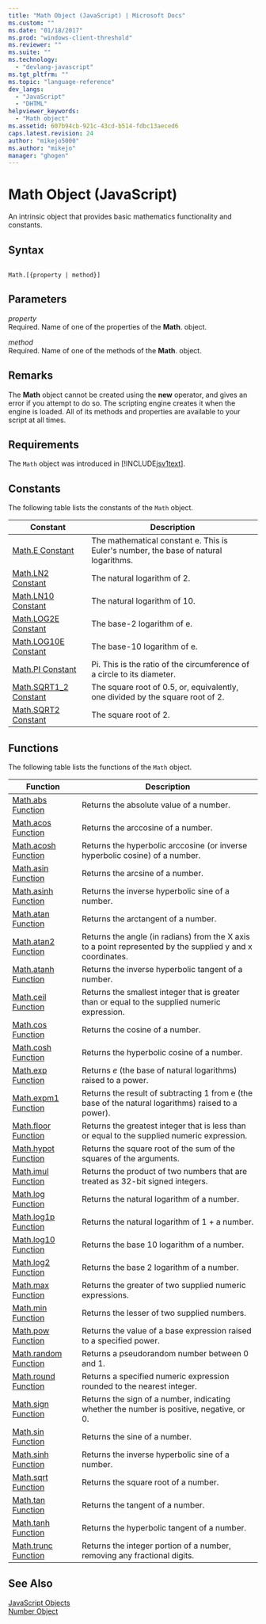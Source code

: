 ```yaml
---
title: "Math Object (JavaScript) | Microsoft Docs"
ms.custom: ""
ms.date: "01/18/2017"
ms.prod: "windows-client-threshold"
ms.reviewer: ""
ms.suite: ""
ms.technology: 
  - "devlang-javascript"
ms.tgt_pltfrm: ""
ms.topic: "language-reference"
dev_langs: 
  - "JavaScript"
  - "DHTML"
helpviewer_keywords: 
  - "Math object"
ms.assetid: 607b94cb-921c-43cd-b514-fdbc13aeced6
caps.latest.revision: 24
author: "mikejo5000"
ms.author: "mikejo"
manager: "ghogen"
---
```

# Math Object (JavaScript)
An intrinsic object that provides basic mathematics functionality and constants.  
  
## Syntax  
  
```  
  
Math.[{property | method}]  
```  
  
## Parameters  
 *property*  
 Required. Name of one of the properties of the **Math**. object.  
  
 *method*  
 Required. Name of one of the methods of the **Math**. object.  
  
## Remarks  
 The **Math** object cannot be created using the **new** operator, and gives an error if you attempt to do so. The scripting engine creates it when the engine is loaded. All of its methods and properties are available to your script at all times.  
  
## Requirements  
 The `Math` object was introduced in [!INCLUDE[jsv1text](../../javascript/reference/includes/jsv1text-md.md)].  
  
<a name="js56jsobjmathprop"></a>   
## Constants  
 The following table lists the constants of the `Math` object.  
  
|Constant|Description|  
|--------------|-----------------|  
|[Math.E Constant](../../javascript/reference/math-constants-javascript.md)|The mathematical constant e. This is Euler's number, the base of natural logarithms.|  
|[Math.LN2 Constant](../../javascript/reference/math-constants-javascript.md)|The natural logarithm of 2.|  
|[Math.LN10 Constant](../../javascript/reference/math-constants-javascript.md)|The natural logarithm of 10.|  
|[Math.LOG2E Constant](../../javascript/reference/math-constants-javascript.md)|The base-2 logarithm of e.|  
|[Math.LOG10E Constant](../../javascript/reference/math-constants-javascript.md)|The base-10 logarithm of e.|  
|[Math.PI Constant](../../javascript/reference/math-constants-javascript.md)|Pi. This is the ratio of the circumference of a circle to its diameter.|  
|[Math.SQRT1_2 Constant](../../javascript/reference/math-constants-javascript.md)|The square root of 0.5, or, equivalently, one divided by the square root of 2.|  
|[Math.SQRT2 Constant](../../javascript/reference/math-constants-javascript.md)|The square root of 2.|  
  
<a name="js56jsobjmathmeth"></a>   
## Functions  
 The following table lists the functions of the `Math` object.  
  
|Function|Description|  
|--------------|-----------------|  
|[Math.abs Function](../../javascript/reference/math-abs-function-javascript.md)|Returns the absolute value of a number.|  
|[Math.acos Function](../../javascript/reference/math-acos-function-javascript.md)|Returns the arccosine of a number.|  
|[Math.acosh Function](../../javascript/reference/math-acosh-function-javascript.md)|Returns the hyperbolic arccosine (or inverse hyperbolic cosine) of a number.|  
|[Math.asin Function](../../javascript/reference/math-asin-function-javascript.md)|Returns the arcsine of a number.|  
|[Math.asinh Function](../../javascript/reference/math-asinh-function-javascript.md)|Returns the inverse hyperbolic sine of a number.|  
|[Math.atan Function](../../javascript/reference/math-atan-function-javascript.md)|Returns the arctangent of a number.|  
|[Math.atan2 Function](../../javascript/reference/math-atan2-function-javascript.md)|Returns the angle (in radians) from the X axis to a point represented by the supplied y and x coordinates.|  
|[Math.atanh Function](../../javascript/reference/math-atanh-function-javascript.md)|Returns the inverse hyperbolic tangent of a number.|  
|[Math.ceil Function](../../javascript/reference/math-ceil-function-javascript.md)|Returns the smallest integer that is greater than or equal to the supplied numeric expression.|  
|[Math.cos Function](../../javascript/reference/math-cos-function-javascript.md)|Returns the cosine of a number.|  
|[Math.cosh Function](../../javascript/reference/math-cosh-function-javascript.md)|Returns the hyperbolic cosine of a number.|  
|[Math.exp Function](../../javascript/reference/math-exp-function-javascript.md)|Returns *e* (the base of natural logarithms) raised to a power.|  
|[Math.expm1 Function](../../javascript/reference/math-expm1-function-javascript.md)|Returns the result of subtracting 1 from e (the base of the natural logarithms) raised to a power).|  
|[Math.floor Function](../../javascript/reference/math-floor-function-javascript.md)|Returns the greatest integer that is less than or equal to the supplied numeric expression.|  
|[Math.hypot Function](../../javascript/reference/math-hypot-function-javascript.md)|Returns the square root of the sum of the squares of the arguments.|  
|[Math.imul Function](../../javascript/reference/math-imul-function-javascript.md)|Returns the product of two numbers that are treated as 32-bit signed integers.|  
|[Math.log Function](../../javascript/reference/math-log-function-javascript.md)|Returns the natural logarithm of a number.|  
|[Math.log1p Function](../../javascript/reference/math-log1p-function-javascript.md)|Returns the natural logarithm of 1 + a number.|  
|[Math.log10 Function](../../javascript/reference/math-log10-function-javascript.md)|Returns the base 10 logarithm of a number.|  
|[Math.log2 Function](../../javascript/reference/math-log2-function-javascript.md)|Returns the base 2 logarithm of a number.|  
|[Math.max Function](../../javascript/reference/math-max-function-javascript.md)|Returns the greater of two supplied numeric expressions.|  
|[Math.min Function](../../javascript/reference/math-min-function-javascript.md)|Returns the lesser of two supplied numbers.|  
|[Math.pow Function](../../javascript/reference/math-pow-function-javascript.md)|Returns the value of a base expression raised to a specified power.|  
|[Math.random Function](../../javascript/reference/math-random-function-javascript.md)|Returns a pseudorandom number between 0 and 1.|  
|[Math.round Function](../../javascript/reference/math-round-function-javascript.md)|Returns a specified numeric expression rounded to the nearest integer.|  
|[Math.sign Function](../../javascript/reference/math-sign-function-javascript.md)|Returns the sign of a number, indicating whether the number is positive, negative, or 0.|  
|[Math.sin Function](../../javascript/reference/math-sin-function-javascript.md)|Returns the sine of a number.|  
|[Math.sinh Function](../../javascript/reference/math-sinh-function-javascript.md)|Returns the inverse hyperbolic sine of a number.|  
|[Math.sqrt Function](../../javascript/reference/math-sqrt-function-javascript.md)|Returns the square root of a number.|  
|[Math.tan Function](../../javascript/reference/math-tan-function-javascript.md)|Returns the tangent of a number.|  
|[Math.tanh Function](../../javascript/reference/math-tanh-function-javascript.md)|Returns the hyperbolic tangent of a number.|  
|[Math.trunc Function](../../javascript/reference/math-trunc-function-javascript.md)|Returns the integer portion of a number, removing any fractional digits.|  
  
## See Also  
 [JavaScript Objects](../../javascript/reference/javascript-objects.md)   
 [Number Object](../../javascript/reference/number-object-javascript.md)